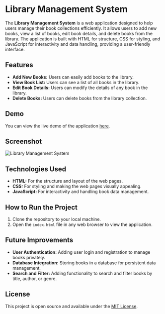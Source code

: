 # Library Management System

The **Library Management System** is a web application designed to help users manage their book collections efficiently. It allows users to add new books, view a list of books, edit book details, and delete books from the library. The application is built with HTML for structure, CSS for styling, and JavaScript for interactivity and data handling, providing a user-friendly interface.

## Features

- **Add New Books:** Users can easily add books to the library.
- **View Book List:** Users can see a list of all books in the library.
- **Edit Book Details:** Users can modify the details of any book in the library.
- **Delete Books:** Users can delete books from the library collection.

## Demo

You can view the live demo of the application [here](https://librarywebsite3.ccbp.tech/).

## Screenshot

![Library Management System](https://github.com/user-attachments/assets/aa55ac8d-0d57-4272-a12c-85717be3c71a)

## Technologies Used

- **HTML:** For the structure and layout of the web pages.
- **CSS:** For styling and making the web pages visually appealing.
- **JavaScript:** For interactivity and handling book data management.

## How to Run the Project

1. Clone the repository to your local machine.
2. Open the `index.html` file in any web browser to view the application.

## Future Improvements

- **User Authentication:** Adding user login and registration to manage books privately.
- **Database Integration:** Storing books in a database for persistent data management.
- **Search and Filter:** Adding functionality to search and filter books by title, author, or genre.

## License

This project is open source and available under the [MIT License](LICENSE).
